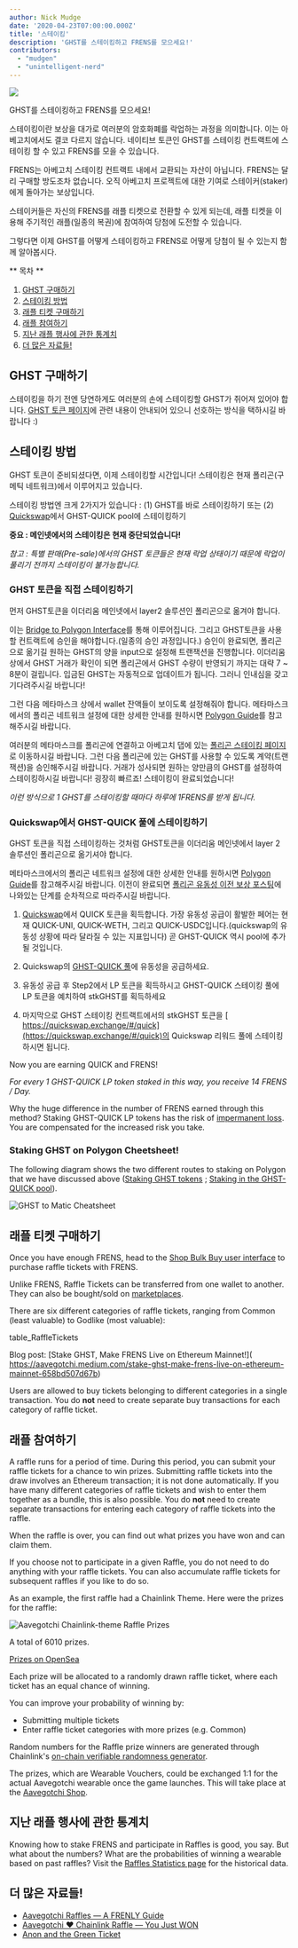 ```yaml
---
author: Nick Mudge
date: '2020-04-23T07:00:00.000Z'
title: '스테이킹'
description: 'GHST를 스테이킹하고 FRENS를 모으세요!'
contributors:
  - "mudgen"
  - "unintelligent-nerd"
---
```



<div class="headerImageContainer">
<img class="headerImage" src="/staking/staking.png">
<p class="headerImageText">GHST를 스테이킹하고 FRENS를 모으세요!</p>
</div>

스테이킹이란 보상을 대가로 여러분의 암호화폐를 락업하는 과정을 의미합니다. 이는 아베고치에서도 결코 다르지 않습니다. 네이티브 토큰인 GHST를 스테이킹 컨트랙트에 스테이킹 할 수 있고 FRENS를 모을 수 있습니다.

FRENS는 아베고치 스테이킹 컨트랙트 내에서 교환되는 자산이 아닙니다. FRENS는 달리 구매할 방도조차 없습니다. 오직 아베고치 프로젝트에 대한 기여로 스테이커(staker)에게 돌아가는 보상입니다.

스테이커들은 자신의 FRENS를 래플 티켓으로 전환할 수 있게 되는데, 래플 티켓을 이용해 주기적인 래플(일종의 복권)에 참여하여 당첨에 도전할 수 있습니다.

그렇다면 이제 GHST를 어떻게 스테이킹하고 FRENS로 어떻게 당첨이 될 수 있는지 함께 알아봅시다.

<div class="contentsBox">

** 목차 **

<ol>
<li><a href=#purchasing-ghst>GHST 구매하기</a></li>
<li><a href=#how-to-stake>스테이킹 방법</a></li>
<li><a href=#purchasing-raffle-tickets>래플 티켓 구매하기</a></li>
<li><a href=#entering-raffles>래플 참여하기</a></li>
<li><a href=#past-raffles-statistics>지난 래플 행사에 관한 통계치</a></li>
<li><a href=#more-resources>더 많은 자료들!</a></li>
</ol>

</div>

## GHST 구매하기
스테이킹을 하기 전엔 당연하게도 여러분의 손에 스테이킹할 GHST가 쥐어져 있어야 합니다. [GHST 토큰 페이지](/posts/ghst)에 관련 내용이 안내되어 있으니 선호하는 방식을 택하시길 바랍니다 :)

## 스테이킹 방법
GHST 토큰이 준비되셨다면, 이제 스테이킹할 시간입니다! 스테이킹은 현재 폴리곤(구 메틱 네트워크)에서 이루어지고 있습니다.

스테이킹 방법엔 크게 2가지가 있습니다 : (1) GHST를 바로 스테이킹하기 또는 (2) [Quickswap](/glossary#quickswap)에서 GHST-QUICK pool에 스테이킹하기

**중요 : 메인넷에서의 스테이킹은 현재 중단되었습니다!**

*참고 : 특별 판매(Pre-sale)에서의 GHST 토큰들은 현재 락업 상태이기 때문에 락업이 풀리기 전까지 스테이킹이 불가능합니다.*

### GHST 토큰을 직접 스테이킹하기

먼저 GHST토큰을 이더리움 메인넷에서 layer2 솔루션인 폴리곤으로 옮겨야 합니다.

이는 [Bridge to Polygon Interface](https://aavegotchi.com/bridge)를 통해 이루어집니다. 그리고 GHST토큰을 사용할 컨트랙트에 승인을 해야합니다.(일종의 승인 과정입니다.) 승인이 완료되면, 폴리곤으로 옮기길 원하는 GHST의 양을 input으로 설정해 트랜잭션을 진행합니다. 이더리움 상에서 GHST 거래가 확인이 되면 폴리곤에서 GHST 수량이 반영되기 까지는 대략 7 ~ 8분이 걸립니다. 입금된 GHST는 자동적으로 업데이트가 됩니다. 그러니 인내심을 갖고 기다려주시길 바랍니다!

그런 다음 메타마스크 상에서 wallet 잔액들이 보이도록 설정해줘야 합니다. 메타마스크에서의 폴리곤 네트워크 설정에 대한 상세한 안내를 원하시면 [Polygon Guide](/polygon)를 참고해주시길 바랍니다.

여러분의 메타마스크를 폴리곤에 연결하고 아베고치 댑에 있는 [폴리곤 스테이킹 페이지](https://aavegotchi.com/stake-matic)로 이동하시길 바랍니다. 그런 다음 폴리곤에 있는 GHST를 사용할 수 있도록 계약(트랜잭션)을 승인해주시길 바랍니다. 거래가 성사되면 원하는 양만큼의 GHST를 설정하여 스테이킹하시길 바랍니다! 굉장히 빠르죠! 스테이킹이 완료되었습니다!

*이런 방식으로 1 GHST를 스테이킹할 때마다 하루에 1FRENS를 받게 됩니다.*

### Quickswap에서 GHST-QUICK 풀에 스테이킹하기

GHST 토큰을 직접 스테이킹하는 것처럼 GHST토큰을 이더리움 메인넷에서 layer 2 솔루션인 폴리곤으로 옮기셔야 합니다.

메타마스크에서의 폴리곤 네트워크 설정에 대한 상세한 안내를 원하시면 [Polygon Guide](/polygon)를 참고해주시길 바랍니다. 이전이 완료되면 [폴리곤 유동성 이전 보상 포스팅](https://aavegotchi.medium.com/ghst-token-live-on-matic-100k-usd-liquidity-migration-incentives-announced-faq-2590daa25d73)에 나와있는 단계를 순차적으로 따라주시길 바랍니다.

1. [Quickswap](https://quickswap.exchange)에서 QUICK 토큰을 획득합니다. 가장 유동성 공급이 활발한 페어는 현재 QUICK-UNI, QUICK-WETH, 그리고 QUICK-USDC입니다.(quickswap의 유동성 상황에 따라 달라질 수 있는 지표입니다) 곧 GHST-QUICK 역시 pool에 추가될 것입니다.

2. Quickswap의 [GHST-QUICK 풀](https://aavegotchi.com/stake-matic)에 유동성을 공급하세요.

3. 유동성 공급 후 Step2에서 LP 토큰을 획득하시고 GHST-QUICK 스테이킹 풀에 LP 토큰을 예치하여 stkGHST를 획득하세요

4. 마지막으로 GHST 스테이킹 컨트랙트에서의 stkGHST 토큰을 [ https://quickswap.exchange/#/quick](https://quickswap.exchange/#/quick)의 Quickswap 리워드 풀에 스테이킹 하시면 됩니다.

Now you are earning QUICK and FRENS!

*For every 1 GHST-QUICK LP token staked in this way, you receive 14 FRENS / Day.*

Why the huge difference in the number of FRENS earned through this method? Staking GHST-QUICK LP tokens has the risk of [impermanent loss](/glossary#impermanent-loss). You are compensated for the increased risk you take.

### Staking GHST on Polygon Cheetsheet!

The following diagram shows the two different routes to staking on Polygon that we have discussed above (<a href=#staking-ghst-tokens-directly>Staking GHST tokens</a> ; <a href=#staking-in-the-ghst-quick-pool-on-quickswap>Staking in the GHST-QUICK pool</a>).

<img class = "bodyImage" src = "/staking/GHST-to-Matic-Cheatsheet.png" alt = "GHST to Matic Cheatsheet" />

## 래플 티켓 구매하기

Once you have enough FRENS, head to the [Shop Bulk Buy user interface](https://aavegotchi.com/tickets) to purchase raffle tickets with FRENS.

Unlike FRENS, Raffle Tickets can be transferred from one wallet to another. They can also be bought/sold on [marketplaces](/marketplace).

There are six different categories of raffle tickets, ranging from Common (least valuable) to Godlike (most valuable):

table_RaffleTickets

Blog post: \[Stake GHST, Make FRENS Live on Ethereum Mainnet!\]( https://aavegotchi.medium.com/stake-ghst-make-frens-live-on-ethereum-mainnet-658bd507d67b)

Users are allowed to buy tickets belonging to different categories in a single transaction. You do **not** need to create separate buy transactions for each category of raffle ticket.

## 래플 참여하기

A raffle runs for a period of time. During this period, you can submit your raffle tickets for a chance to win prizes. Submitting raffle tickets into the draw involves an Ethereum transaction; it is not done automatically. If you have many different categories of raffle tickets and wish to enter them together as a bundle, this is also possible. You do **not** need to create separate transactions for entering each category of raffle tickets into the raffle.

When the raffle is over, you can find out what prizes you have won and can claim them.

If you choose not to participate in a given Raffle, you do not need to do anything with your raffle tickets. You can also accumulate raffle tickets for subsequent raffles if you like to do so.

As an example, the first raffle had a Chainlink Theme. Here were the prizes for the raffle:

<img class = "bodyImage" src = "/staking/link-raffle-prizes.png" alt = "Aavegotchi Chainlink-theme Raffle Prizes" />

A total of 6010 prizes.

[Prizes on OpenSea](https://opensea.io/activity/aavegotchi-wearable-vouchers)

Each prize will be allocated to a randomly drawn raffle ticket, where each ticket has an equal chance of winning.

You can improve your probability of winning by:
* Submitting multiple tickets
* Enter raffle ticket categories with more prizes (e.g. Common)

Random numbers for the Raffle prize winners are generated through Chainlink's [on-chain verifiable randomness generator](https://blog.chain.link/verifiable-random-functions-vrf-random-number-generation-rng-feature/).

The prizes, which are Wearable Vouchers, could be exchanged 1:1 for the actual Aavegotchi wearable once the game launches. This will take place at the [Aavegotchi Shop](https://aavegotchi.com/shop).

## 지난 래플 행사에 관한 통계치
Knowing how to stake FRENS and participate in Raffles is good, you say. But what about the numbers? What are the probabilities of winning a wearable based on past raffles? Visit the [Raffles Statistics page](/raffles-stats) for the historical data.

## 더 많은 자료들!

- [Aavegotchi Raffles — A FRENLY Guide](https://aavegotchi.medium.com/aavegotchi-raffles-a-frenly-guide-66f624c9bc60)
- [Aavegotchi ❤ Chainlink Raffle — You Just WON](https://aavegotchi.medium.com/aavegotchi-chainlink-raffle-you-just-won-af87712f1018)
- [Anon and the Green Ticket](https://aavegotchi.medium.com/anon-and-the-green-ticket-5776969b3a69)